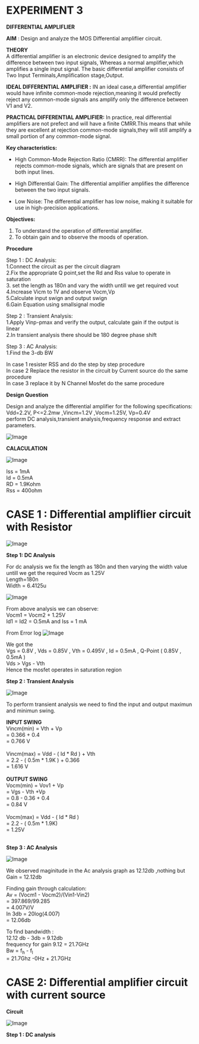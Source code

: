 # EXPERIMENT 3
 **DIFFERENTIAL AMPLIFLIER** 


**AIM** : Design and analyze the MOS Differential ampliflier circuit.

**THEORY**<br/>
 A differential amplifier is an electronic device designed to amplify the difference between two input signals, Whereas a normal amplifier,which amplifies a single input signal. The basic differential amplifier consists of Two Input Terminals,Amplification stage,Output.<br/>

 **IDEAL DIFFERENTIAL AMPLIFIER :** IN an ideal case,a differential amplifier would have infinite common-mode rejection,meaning it would prefectly reject any common-mode signals ans amplify only the difference between V1 and V2.<br/>
 
 **PRACTICAL DIFFERENTIAL AMPLIFIER:** In practice, real differential amplifiers are not prefect and will have a finite CMRR.This means that while they are excellent at rejection common-mode signals,they will still amplify a small portion of any common-mode signal.<br/>


**Key characteristics:**

- High Common-Mode Rejection Ratio (CMRR): The differential amplifier rejects common-mode signals, which are signals that are present on both input lines.

- High Differential Gain: The differential amplifier amplifies the difference between the two input signals.

- Low Noise: The differential amplifier has low noise, making it suitable for use in high-precision applications.


 **Objectives:**
 1. To understand the operation of differential amplifier.
 2. To obtain gain and to observe the moods of operation.

 **Procedure**<br/>

 Step 1 : DC Analysis:<br/>
1.Connect the circuit as per the circuit diagram<br/>
2.Fix the appropriate Q point,set the Rd and Rss value to operate in saturation<br/>
3. set the length as 180n and vary the width untill we get required vout<br/>
4.Increase Vicm to 1V and observe Vocm,Vp<br/>
5.Calculate input swign and output swign<br/>
6.Gain Equation using smallsignal modle<br/>

Step 2 : Transient Analysis:<br/>
1.Apply Vinp-pmax and verify the output, calculate gain if the output is linear<br/>
2.In transient analysis there should be 180 degree phase shift <br/>

Step 3 : AC Analysis:<br/>
1.Find the 3-db BW<br/>

In case 1 resister RSS and do the step by step procedure<br/>
In case 2 Replace the resistor in the circuit by Current source do the same procedure <br/>
In case 3 replace it by N Channel Mosfet do the same procedure <br/>

**Design Question**

Design and analyze the differential amplifier for the following  specifications:
Vdd=2.2V, P<=2.2mw ,Vincm=1.2V ,Vocm=1.25V, Vp=0.4V<br/>
perform DC analysis,transient analysis,frequency response and extract parameters.

![Image](https://github.com/user-attachments/assets/e06727e3-7cfc-41bc-b08e-582b1622c279)

**CALACULATION**

![Image](https://github.com/user-attachments/assets/288115bb-f7d7-41a5-9d67-cc5ed99aef5c)

Iss = 1mA<br/>
Id = 0.5mA<br/>
RD = 1.9Kohm<br/>
Rss = 400ohm<br/>


# CASE 1 : Differential ampliflier circuit with Resistor 


![Image](https://github.com/user-attachments/assets/e06727e3-7cfc-41bc-b08e-582b1622c279)

**Step 1:   DC Analysis**


For dc analysis we fix the length as 180n and then varying the width value untill we get the required Vocm as 1.25V <br/>
Length=180n<br/>
Width = 6.4125u<br/>

![Image](https://github.com/user-attachments/assets/3782e659-a2b5-4f00-a28a-69d930970a31)

From above analysis we can observe:<br/>
Vocm1 = Vocm2 + 1.25V<br/>
Id1 = Id2 = O.5mA and Iss = 1 mA<br/>

From Error log 
![Image](https://github.com/user-attachments/assets/8e932e72-02c1-4c15-baf9-13229dbd3c28)

We got the <br/>
Vgs = 0.8V , Vds = 0.85V , Vth = 0.495V , Id = 0.5mA  , Q-Point ( 0.85V , 0.5mA ) <br/>
 Vds > Vgs - Vth <br/>
 Hence the mosfet operates in saturation region<br/>

 **Step 2 : Transient Analysis**


 ![Image](https://github.com/user-attachments/assets/ddb293fd-17bf-44c9-ae73-d72e826855f7)

  To perform transient analysis we need to find the input and output maximun and minimun swing.<br/>

**INPUT SWING**<br/>
  Vincm(min)</sub> = Vth + Vp <br>
= 0.366 + 0.4 <br>
= 0.766 V <br><br>
Vincm(max)</sub> = Vdd - ( Id * Rd ) + Vth <br>
= 2.2 - ( 0.5m * 1.9K ) + 0.366 <br>
= 1.616 V <br><br>
**OUTPUT SWING**<br/>
Vocm(min)</sub> = Vov1 + Vp   <br>
= Vgs - Vth +Vp  <br>
= 0.8 - 0.36 + 0.4 <br>
= 0.84 V <br><br>
Vocm(max)</sub> = Vdd - ( Id * Rd ) <br>
= 2.2 - ( 0.5m * 1.9K) <br>
= 1.25V <br><br>

**Step 3 : AC Analysis**

![Image](https://github.com/user-attachments/assets/8e6ffb35-4cc6-40a3-8c55-b87b5d44d9d5)


We observed maginitude in the Ac analysis graph as 12.12db ,nothing but <br/>
Gain = 12.12db<br/>





Finding gain through calculation:<br>
Av = (Vocm1 - Vocm2)/(Vin1-Vin2)<br>
   = 397.869/99.285<br>
   = 4.007V/V<br>
In 3db = 20log(4.007)<br>
       =  12.06db <br>

To find bandwidth :<br>
12.12 db - 3db = 9.12db<br>
frequency for gain 9.12 = 21.7GHz<br>
Bw = f<sub>h</sub> - f<sub>l</sub> <br>
   = 21.7Ghz -0Hz + 21.7GHz <br>


   
   
# CASE 2: Differential amplifier circuit with current source 

**Circuit**

![Image](https://github.com/user-attachments/assets/e9229b24-3467-492b-b0fd-b6ef1d37c689)


**Step 1 : DC analysis**


 















    
 


